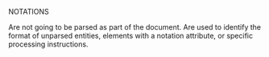 NOTATIONS


Are not going to be parsed as part of the document.
Are used to identify the format of unparsed entities,
elements with a notation attribute,
or specific processing instructions.

<!NOTATION name SYSTEM "external_id">